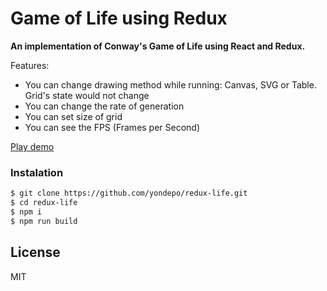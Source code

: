 # Game of Life using Redux

**An implementation of Conway's Game of Life using React and Redux.**

Features:
* You can change drawing method while running: Canvas, SVG or Table. Grid's state would not change
* You can change the rate of generation
* You can set size of grid
* You can see the FPS (Frames per Second)

[Play demo](https://yondepo.github.io/redux-life/)

### Instalation

```sh
$ git clone https://github.com/yondepo/redux-life.git
$ cd redux-life
$ npm i
$ npm run build
```

License
----

MIT
